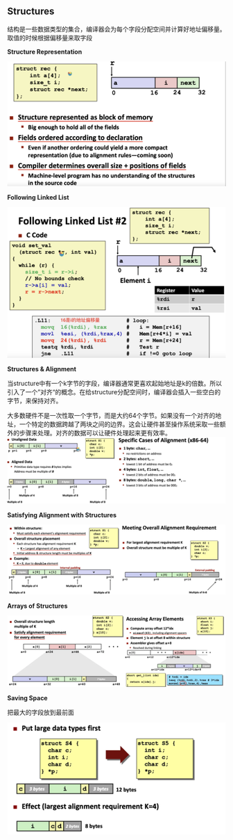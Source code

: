 ## Structures

结构是一些数据类型的集合，编译器会为每个字段分配空间并计算好地址偏移量。取值的时候根据偏移量来取字段



**Structure Representation**

![image-20230401125046235](image/image-20230401125046235.png)



**Following Linked List**

![image-20230401125106667](image/image-20230401125106667.png)



**Structures & Alignment**

当structure中有一个k字节的字段，编译器通常更喜欢起始地址是k的倍数。所以引入了一个”对齐“的概念。在给structure分配空间时，编译器会插入一些空白的字节，来保持对齐。

大多数硬件不是一次性取一个字节，而是大约64个字节。如果没有一个对齐的地址，一个特定的数据跨越了两块之间的边界。这会让硬件甚至操作系统采取一些额外的步骤来处理。对齐的数据可以让硬件处理起来更有效率。![image-20230401125143352](image/image-20230401125143352.png)

**Satisfying Alignment with Structures**

![img](image/v2-20b09259743eb36388c096678586f3d9_1440w.webp)



**Arrays of Structures**

![img](image/v2-f904b6c8dadb87e9b77138d807395691_1440w.webp)



**Saving Space**

把最大的字段放到最前面

![img](image/v2-9666804e738970f2e474d9603052cedb_1440w.webp)

